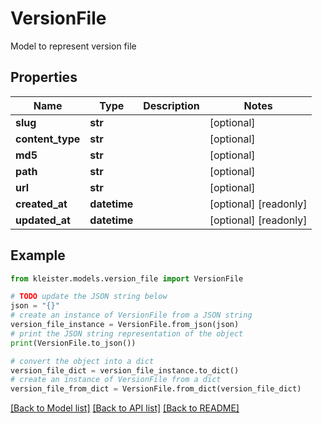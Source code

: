 # VersionFile

Model to represent version file

## Properties

Name | Type | Description | Notes
------------ | ------------- | ------------- | -------------
**slug** | **str** |  | [optional] 
**content_type** | **str** |  | [optional] 
**md5** | **str** |  | [optional] 
**path** | **str** |  | [optional] 
**url** | **str** |  | [optional] 
**created_at** | **datetime** |  | [optional] [readonly] 
**updated_at** | **datetime** |  | [optional] [readonly] 

## Example

```python
from kleister.models.version_file import VersionFile

# TODO update the JSON string below
json = "{}"
# create an instance of VersionFile from a JSON string
version_file_instance = VersionFile.from_json(json)
# print the JSON string representation of the object
print(VersionFile.to_json())

# convert the object into a dict
version_file_dict = version_file_instance.to_dict()
# create an instance of VersionFile from a dict
version_file_from_dict = VersionFile.from_dict(version_file_dict)
```
[[Back to Model list]](../README.md#documentation-for-models) [[Back to API list]](../README.md#documentation-for-api-endpoints) [[Back to README]](../README.md)


